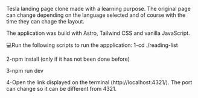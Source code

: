 Tesla landing page clone made with a learning purpose. The original page can change depending on the language selected and of course with the time they can chage the layout.

The application was build with Astro, Tailwind CSS and vanilla JavaScript.

💻Run the following scripts to run the appplication:
1-cd ./reading-list

2-npm install (only if it has not been done before)

3-npm run dev

4-Open the link displayed on the terminal (http://localhost:4321/). The port can change so it can be different from 4321. 
